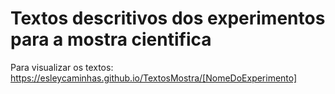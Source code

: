 # Textos descritivos dos experimentos para a mostra cientifica 

Para visualizar os textos:  https://esleycaminhas.github.io/TextosMostra/[NomeDoExperimento]
